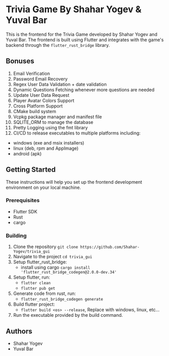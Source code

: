 # Trivia Game By Shahar Yogev & Yuval Bar

This is the frontend for the Trivia Game developed by Shahar Yogev and Yuval Bar. The frontend is built using Flutter
and integrates with the game's backend through the `flutter_rust_bridge` library.


## Bonuses

1. Email Verification
2. Password Email Recovery
3. Regex User Data Validation + date validation
4. Dynamic Questions Fetching whenever more questions are needed
5. Update User Data Request
6. Player Avatar Colors Support
7. Cross Platform Support
8. CMake build system
9. Vcpkg package manager and manifest file
10. SQLITE_ORM to manage the database
11. Pretty Logging using the fmt library
12. CI/CD to release executables to multiple platforms including:
   - windows (exe and msix installers)
   - linux (deb, rpm and AppImage)
   - android (apk)

## Getting Started

These instructions will help you set up the frontend development environment on your local machine.

### Prerequisites

- Flutter SDK
- Rust
- cargo

### Building
1. Clone the repository `git clone https://github.com/Shahar-Yogev/trivia_gui`
2. Navigate to the project `cd trivia_gui` 
3. Setup flutter_rust_bridge:
    - install using cargo `cargo install 'flutter_rust_bridge_codegen@2.0.0-dev.34'`
4. Setup flutter, run:
    - `flutter clean`
    - `flutter pub get`
5. Generate code from rust, run:
    - `flutter_rust_bridge_codegen generate`
6. Build flutter project:
    - `flutter build <os> --release`, Replace <os> with windows, linux, etc...
7. Run the executable provided by the build command.

## Authors
- Shahar Yogev
- Yuval Bar


